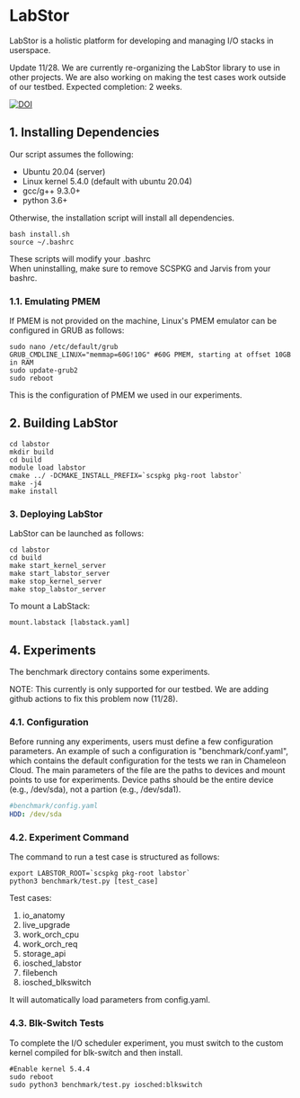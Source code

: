 
# LabStor

LabStor is a holistic platform for developing and managing I/O stacks in userspace.

Update 11/28. We are currently re-organizing the LabStor library to use
in other projects. We are also  working on making the test cases work outside
of our testbed. Expected completion: 2 weeks.

[![DOI](https://zenodo.org/badge/499672000.svg)](https://zenodo.org/badge/latestdoi/499672000)

## 1. Installing Dependencies

Our script assumes the following:
* Ubuntu 20.04 (server)
* Linux kernel 5.4.0 (default with ubuntu 20.04)
* gcc/g++ 9.3.0+
* python 3.6+

Otherwise, the installation script will install all dependencies.
```
bash install.sh
source ~/.bashrc
```

These scripts will modify your .bashrc  
When uninstalling, make sure to remove SCSPKG and Jarvis from your bashrc.

### 1.1. Emulating PMEM

If PMEM is not provided on the machine, Linux's PMEM emulator can be configured in GRUB as follows:
```
sudo nano /etc/default/grub
GRUB_CMDLINE_LINUX="memmap=60G!10G" #60G PMEM, starting at offset 10GB in RAM
sudo update-grub2
sudo reboot
```
This is the configuration of PMEM we used in our experiments.

## 2. Building LabStor

```
cd labstor  
mkdir build    
cd build  
module load labstor
cmake ../ -DCMAKE_INSTALL_PREFIX=`scspkg pkg-root labstor`  
make -j4  
make install  
```

### 3. Deploying LabStor

LabStor can be launched as follows:
```
cd labstor
cd build
make start_kernel_server
make start_labstor_server
make stop_kernel_server
make stop_labstor_server
```

To mount a LabStack:
```
mount.labstack [labstack.yaml]
```

## 4. Experiments

The benchmark directory contains some experiments.

NOTE: This currently is only supported for our testbed. We are adding
github actions to fix this problem now (11/28).

### 4.1. Configuration

Before running any experiments, users must define a few configuration parameters.
An example of such a configuration is "benchmark/conf.yaml", which contains the default
configuration for the tests we ran in Chameleon Cloud. The main parameters of the file are
the paths to devices and mount points to use for experiments. Device paths should be the entire
device (e.g., /dev/sda), not a partion (e.g., /dev/sda1).

```yaml
#benchmark/config.yaml
HDD: /dev/sda
```

### 4.2. Experiment Command

The command to run a test case is structured as follows:
```
export LABSTOR_ROOT=`scspkg pkg-root labstor`
python3 benchmark/test.py [test_case]
```

Test cases:
1. io_anatomy
2. live_upgrade
3. work_orch_cpu
4. work_orch_req
5. storage_api
6. iosched_labstor
7. filebench
8. iosched_blkswitch

It will automatically load parameters from config.yaml.

### 4.3. Blk-Switch Tests

To complete the I/O scheduler experiment, you must switch to the custom kernel compiled
for blk-switch and then install.
```
#Enable kernel 5.4.4
sudo reboot
sudo python3 benchmark/test.py iosched:blkswitch
```
